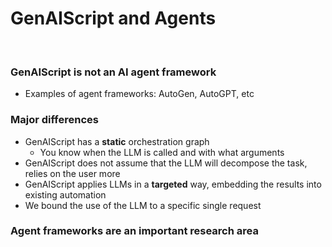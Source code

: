 # GenAIScript and Agents
&nbsp;
### GenAIScript is not an AI agent framework 
- Examples of agent frameworks: AutoGen, AutoGPT, etc
&nbsp;
### Major differences
- GenAIScript has a **static** orchestration graph
    - You know  when the LLM is called and with what arguments
- GenAIScript does not assume that the LLM will decompose
the task, relies on the user more
- GenAIScript applies LLMs in a **targeted** way, 
embedding the results into existing automation
- We bound the use of the LLM to a specific single request
&nbsp;
### Agent frameworks are an important research area
